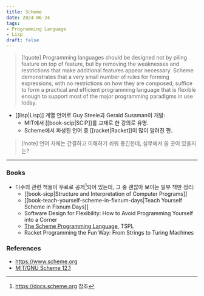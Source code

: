 ```yaml
---
title: Scheme
date: 2024-06-24
tags:
- Programming Language
- Lisp
draft: false
---
```


> [!quote] Programming languages should be designed not by piling feature on top of feature, but by removing the weaknesses and restrictions that make additional features appear necessary. Scheme demonstrates that a very small number of rules for forming expressions, with no restrictions on how they are composed, suffice to form a practical and efficient programming language that is flexible enough to support most of the major programming paradigms in use today.

- [[lisp|Lisp]] 계열 언어로 Guy Steele과 Gerald Sussman이 개발:
    - MIT에서 [[book-scip|SCIP]]를 교재로 한 강의로 유명.
    - Scheme에서 파생된 언어 중 [[racket|Racket]]이 많이 알려진 편.

> [!note] 언어 자체는 간결하고 이해하기 쉬워 좋긴한데, 실무에서 쓸 곳이 있을지는?


---
### Books
- 다수의 관련 책들이 무료로 공개[^1]되어 있는데, 그 중 괜찮아 보이는 일부 책만 정리:
    - [[book-sicp|Structure and Interpretation of Computer Programs]]
    - [[book-teach-yourself-scheme-in-fixnum-days|Teach Yourself Scheme in Fixnum Days]]
    - Software Design for Flexibility: How to Avoid Programming Yourself into a Corner
    - [The Scheme Programming Language](https://www.scheme.com/tspl4/), TSPL
    - Racket Programming the Fun Way: From Strings to Turing Machines

[^1]: https://docs.scheme.org 참조


### References
- https://www.scheme.org
- [MIT/GNU Scheme 12.1](https://www.gnu.org/software/mit-scheme/documentation/stable/mit-scheme-ref.html)